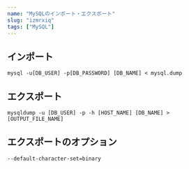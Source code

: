```yaml
---
name: "MySQLのインポート・エクスポート"
slug: "izmrxiq"
tags: ["MySQL"]
---
```



## インポート

```
mysql -u[DB_USER] -p[DB_PASSWORD] [DB_NAME] < mysql.dump
```


## エクスポート

```
mysqldump -u [DB_USER] -p -h [HOST_NAME] [DB_NAME] > [OUTPUT_FILE_NAME]
```


## エクスポートのオプション

```
--default-character-set=binary
```

